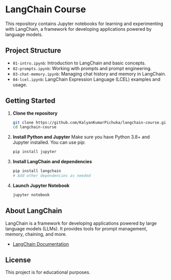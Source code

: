# LangChain Course

This repository contains Jupyter notebooks for learning and experimenting with LangChain, a framework for developing applications powered by language models.

## Project Structure

- `01-intro.ipynb`: Introduction to LangChain and basic concepts.
- `02-prompts.ipynb`: Working with prompts and prompt engineering.
- `03-chat-memory.ipynb`: Managing chat history and memory in LangChain.
- `04-lcel.ipynb`: LangChain Expression Language (LCEL) examples and usage.

## Getting Started

1. **Clone the repository**
   ```zsh
   git clone https://github.com/KalyanKumarPichuka/langchain-course.git
   cd langchain-course
   ```
2. **Install Python and Jupyter**
   Make sure you have Python 3.8+ and Jupyter installed. You can use pip:
   ```zsh
   pip install jupyter
   ```
3. **Install LangChain and dependencies**
   ```zsh
   pip install langchain
   # Add other dependencies as needed
   ```
4. **Launch Jupyter Notebook**
   ```zsh
   jupyter notebook
   ```


## About LangChain

LangChain is a framework for developing applications powered by large language models (LLMs). It provides tools for prompt management, memory, chaining, and more.

- [LangChain Documentation](https://python.langchain.com/docs/)

## License

This project is for educational purposes.

